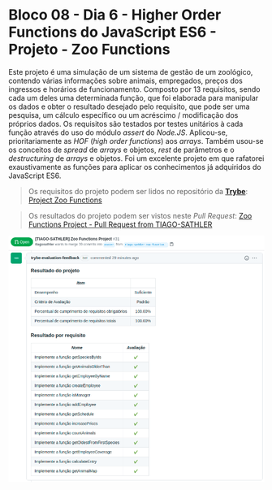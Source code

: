 # Bloco 08 - Dia 6 - Higher Order Functions do JavaScript ES6 - Projeto - Zoo Functions

Este projeto é uma simulação de um sistema de gestão de um zoológico, contendo várias informações sobre animais, empregados, preços dos ingressos e horários de funcionamento. Composto por 13 requisitos, sendo cada um deles uma determinada função, que foi elaborada para manipular os dados e obter o resultado desejado pelo requisito, que pode ser uma pesquisa, um cálculo específico ou um acréscimo / modificação dos próprios dados. Os requisitos são testados por testes unitários à cada função através do uso do módulo *assert* do *Node.JS*.
Aplicou-se, prioritariamente as *HOF* (*high order functions*) aos *arrays*. Também usou-se os conceitos de *spread* de *arrays* e objetos, *rest* de parâmetros e o *destructuring* de *arrays* e objetos. Foi um excelente projeto em que rafatorei exaustivamente as funções para aplicar os conhecimentos já adquiridos do JavaScript ES6.

> Os requisitos do projeto podem ser lidos no repositório da [__Trybe__](https://www.betrybe.com/): [Project Zoo Functions](https://github.com/tryber/sd-014-a-project-zoo-functions)

> Os resultados do projeto podem ser vistos neste *Pull Request*: [Zoo Functions Project - Pull Request from TIAGO-SATHLER](https://github.com/tryber/sd-014-a-project-zoo-functions/pull/31)

![](https://github.com/tiagosathler/trybe-exercises/blob/master/fundamentos/bloco-08-higher-order-functions-do-javascript-es6/dia-6-projeto-zoo-functions/Results-Zoo-Functions-Project.png)
